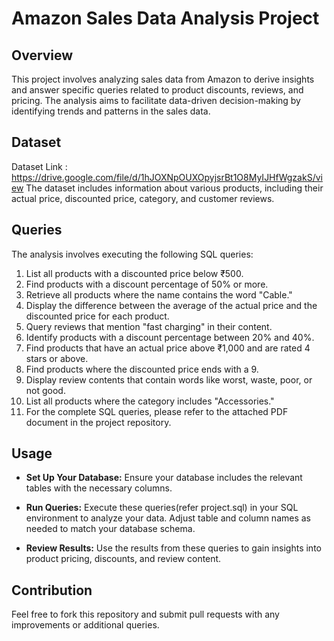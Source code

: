 # Amazon Sales Data Analysis Project
## Overview
This project involves analyzing sales data from Amazon to derive insights and answer specific queries related to product discounts, reviews, and pricing. The analysis aims to facilitate data-driven decision-making by identifying trends and patterns in the sales data.

## Dataset
Dataset Link : https://drive.google.com/file/d/1hJOXNpOUXOpyjsrBt1O8MyIJHfWgzakS/view 
The dataset includes information about various products, including their actual price, discounted price, category, and customer reviews.

## Queries
The analysis involves executing the following SQL queries:

1. List all products with a discounted price below ₹500.
2. Find products with a discount percentage of 50% or more.
3. Retrieve all products where the name contains the word "Cable."
4. Display the difference between the average of the actual price and the discounted price for each product.
5. Query reviews that mention "fast charging" in their content.
6. Identify products with a discount percentage between 20% and 40%.
7. Find products that have an actual price above ₹1,000 and are rated 4 stars or above.
8. Find products where the discounted price ends with a 9.
9. Display review contents that contain words like worst, waste, poor, or not good.
10. List all products where the category includes "Accessories."
11. For the complete SQL queries, please refer to the attached PDF document in the project repository.

## Usage
- **Set Up Your Database:** Ensure your database includes the relevant tables with the necessary columns.

- **Run Queries:** Execute these queries(refer project.sql) in your SQL environment to analyze your data. Adjust table and column names as needed to match your database schema.

- **Review Results:** Use the results from these queries to gain insights into product pricing, discounts, and review content.

## Contribution
Feel free to fork this repository and submit pull requests with any improvements or additional queries.
